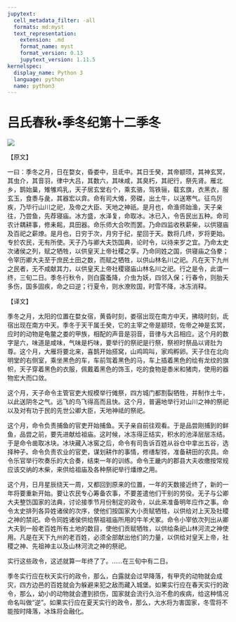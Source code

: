 ```yaml
---
jupytext:
  cell_metadata_filter: -all
  formats: md:myst
  text_representation:
    extension: .md
    format_name: myst
    format_version: 0.13
    jupytext_version: 1.11.5
kernelspec:
  display_name: Python 3
  language: python
  name: python3
---
```

# 吕氏春秋&#8226;季冬纪第十二季冬

![](image/cover.jpg)

【原文】

一曰：季冬之月，日在婺女，昏娄中，旦氐中。其日壬癸，其帝颛顼，其神玄冥，其虫介，其音羽，律中大吕，其数六，其味咸，其臭朽，其祀行，祭先肾。雁北乡，鹊始巢，雉雊鸡乳，天子居玄堂右个，乘玄骆，驾铁骊，载玄旗，衣黑衣，服玄玉，食黍与彘，其器宏以弇。命有司大傩，旁磔，出土牛，以送寒气。征鸟厉疾，乃毕行山川之祀，及帝之大臣、天地之神祇。是月也，命渔师始渔，天子亲往，乃尝鱼，先荐寝庙。冰方盛，水泽复，命取冰。冰已入，令告民出五种。命司农计耦耕事，修耒耜，具田器。命乐师大合吹而罢。乃命四监收秩薪柴，以供寝庙及百祀之薪燎。是月也，日穷于次，月穷于纪，星回于天。数将几终，岁将更始。专於农民，无有所使。天子乃与卿大夫饬国典，论时令，以待来岁之宜。乃命太史次诸侯之列，赋之牺牲，以供皇天上帝社稷之享。乃命同姓之国，供寝庙之刍豢；令宰历卿大夫至于庶民土田之数，而赋之牺牲，以供山林名川之祀。凡在天下九州之民者，无不咸献其力，以供皇天上帝社稷寝庙山林名川之祀。行之是令，此谓一终，三旬二日。季冬行秋令，则白露蚤降，介虫为妖，四邻入保；行春令，则胎夭多伤，国多固疾，命之曰逆；行夏令，则水潦败国，时雪不降，冰冻消释。

【译文】

季冬之月，太阳的位置在婺女宿，黄昏时刻，娄宿出现在南方中天，拂晓时刻，氐宿出现在南方中天。季冬于天干属壬癸，它的主宰之帝是颛顼，佐帝之神是玄冥，应时的动物是龟鳖之娄的甲族，相配的声音是羽音，音律与大吕相应。这个月的数字是六，味道是咸味，气味是朽味，要举行的祭祀是行祭，祭袒时祭品以肾肚为尊。这个月，大雁将要北来，喜鹊开始搭窝，山鸡鸣叫，家鸡孵卵。天子住在北向明堂的右侧室，乘坐黑色的车，车前驾着黑色的马，车上插着黑色的绘有龙纹的旗帜，天子穿着黑色的衣服，佩戴着黑色的饰玉，吃的食物是黍米和猪肉，使用的器物宏大而口敛。

这个月，天子命令主管官吏大规模举行傩祭，四方城门都割裂牺牲，并制作土牛，以此送阴冬之气。远飞的鸟飞得高而且快。这个月，普遍地举行对山川之神的祭祀以及对有功于民的先世公卿大臣，天地神祗的祭祀。

这个月，命令负责捕鱼的官吏开始捕鱼。天子亲自前往观看。于是品尝刚捕到的鲜鱼，品尝之前，要先进献给祖庙。这时候，冰冻得正结实，积水的池泽层层冻结。于是命令凿取冰块。冰块藏入冰窖之后，命令有司告诉百姓从谷仓中拿出五谷，选择种子。命令负责农业的官吏，谋划耕作的事情，修缮犁铧，准备耕田的农具。命令乐官举行吹奏乐的大合奏，结束一年的训练。命令王畿内的郡县大夫收缴按常规应该交纳的木柴，来供给祖庙及各种祭祀举行燔燎之用。

这个月，日月星辰绕天一周，又都回到原来的位置，一年的天数接近终了，新的一年将要重新开始。要让农民专心筹备农事，不要差遣他们干别的劳役。无子与公卿大夫整饬国家的法典，讨论接季节月份制定的政令，以此来准备明年应作之事。命令太史排列各异姓诸侯的次序，使他们按国家大小贡赋牺牲，以供给对上天及社稷之神的禁祀。命令同姓诸侯供给祭祖祖庙所用的牛羊犬冢。命令小宰依次列出从卿大夫到一般老百姓所有土地的数目，使他们贡赋牺牲，以供给条祀山林河流之神使用。凡是在天下九州的老百姓，必须全部献出他们的力量，以供给对皇天上帝，社稷之神、先祖神主以及山林河流之神的祭祀。

实行这些政令，这述就算一年终了了。……在三旬中有二日。

季冬实行应在秋天实行的政令，那么，白露就会过早降落，有甲壳的动物就会成灾，四方边邑的百姓就会为躲避来犯之敌而藏入城堡。如果实行应在春天实行的政令，那么，幼小的动物就会遭到损伤，国家就会流行久治不愈的疾病，给这种情况命名叫做“逆”。如果实行应在夏天实行的政令，那么，大水将为害国家，冬雪将不能按时降落，冰珠将会融化。



